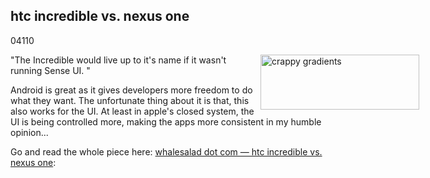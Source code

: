 <article><h2>htc incredible vs. nexus one</h2><time><span class="day">0</span><span class="month">4</span><span class="year">110</span></time><p><img style="float: right; margin-right: -150px; margin-left: 10px;" title="Screen shot 2010-05-09 at 3.57.52 PM.png" src="http://wnas.nl/user/files/screen shot 2010-05-09 at 3.57.52 pm_20100509015612.png" border="0" alt="crappy gradients" width="254" height="88" /></p><p>"The Incredible would live up to it's name if it wasn't running Sense UI. "</p><p>Android is great as it gives developers more freedom to do what they want. The unfortunate thing about it is that, this also works for the UI. At least in apple's closed system, the UI is being controlled more, making the apps more consistent in my humble opinion...</p><p>Go and read the whole piece here: <a href="http://whalesalad.com/blog/incredible-vs-nexus-one/">whalesalad dot com — htc incredible vs. nexus one</a>: ﻿</p></article>